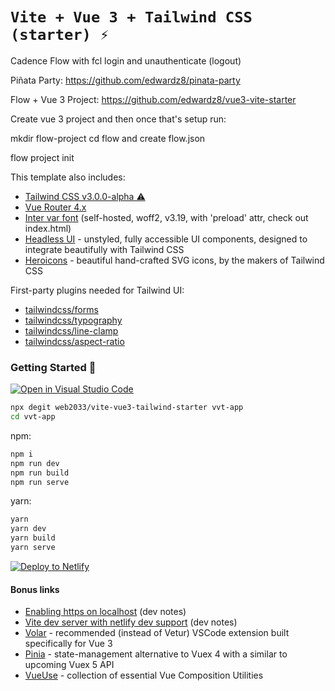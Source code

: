 # `Vite + Vue 3 + Tailwind CSS (starter) ⚡`

Cadence
Flow with fcl login and unauthenticate (logout)

Piñata Party: https://github.com/edwardz8/pinata-party  

Flow + Vue 3 Project: https://github.com/edwardz8/vue3-vite-starter 

Create vue 3 project and then once that's setup run:

mkdir flow-project
cd flow and create flow.json


flow project init 

This template also includes:

- [Tailwind CSS v3.0.0-alpha ⚠](https://github.com/tailwindlabs/tailwindcss/releases/tag/v3.0.0-alpha.1)
- [Vue Router 4.x](https://github.com/vuejs/vue-router-next)
- [Inter var font](https://github.com/rsms/inter) (self-hosted, woff2, v3.19, with 'preload' attr, check out index.html)
- [Headless UI](https://headlessui.dev/vue/menu) - unstyled, fully accessible UI components, designed to integrate beautifully with Tailwind CSS
- [Heroicons](https://github.com/tailwindlabs/heroicons#vue) - beautiful hand-crafted SVG icons,
by the makers of Tailwind CSS

First-party plugins needed for Tailwind UI:

- [tailwindcss/forms](https://github.com/tailwindlabs/tailwindcss-forms)
- [tailwindcss/typography](https://github.com/tailwindlabs/tailwindcss-typography)
- [tailwindcss/line-clamp](https://github.com/tailwindlabs/tailwindcss-line-clamp)
- [tailwindcss/aspect-ratio](https://github.com/tailwindlabs/tailwindcss-aspect-ratio)

### Getting Started 🚀

[![Open in Visual Studio Code](https://open.vscode.dev/badges/open-in-vscode.svg)](https://open.vscode.dev/web2033/vite-vue3-tailwind-starter)

```sh
npx degit web2033/vite-vue3-tailwind-starter vvt-app
cd vvt-app
```

npm:
```sh
npm i
npm run dev
npm run build
npm run serve
```

yarn:
```sh
yarn
yarn dev
yarn build
yarn serve
```

[![Deploy to Netlify](https://www.netlify.com/img/deploy/button.svg)](https://app.netlify.com/start/deploy?repository=https://github.com/web2033/vite-vue3-tailwind-starter)

#### Bonus links
- [Enabling https on localhost](https://github.com/web2033/vite-vue3-tailwind-starter/discussions/112) (dev notes)
- [Vite dev server with netlify dev support](https://github.com/web2033/vite-vue3-tailwind-starter/discussions/113) (dev notes)
- [Volar](https://marketplace.visualstudio.com/items?itemName=johnsoncodehk.volar) - recommended (instead of Vetur) VSCode extension built specifically for Vue 3
- [Pinia](https://pinia.esm.dev/introduction.html) - state-management alternative to Vuex 4 with a similar to upcoming Vuex 5 API
- [VueUse](https://vueuse.org/functions.html) - collection of essential Vue Composition Utilities